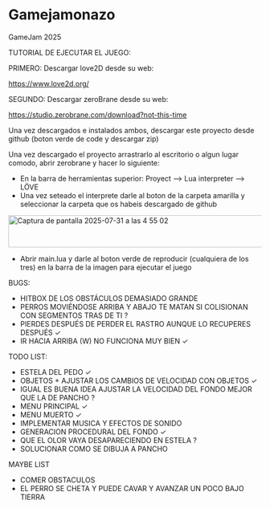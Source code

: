 # Gamejamonazo
GameJam 2025

TUTORIAL DE EJECUTAR EL JUEGO:

PRIMERO: Descargar love2D desde su web:

https://www.love2d.org/

SEGUNDO: Descargar zeroBrane desde su web:

https://studio.zerobrane.com/download?not-this-time

Una vez descargados e instalados ambos, descargar este proyecto desde github (boton verde de code y descargar zip)

Una vez descargado el proyecto arrastrarlo al escritorio o algun lugar comodo, abrir zerobrane y hacer lo siguiente:
- En la barra de herramientas superior: Proyect --> Lua interpreter --> LÖVE
- Una vez seteado el interprete darle al boton de la carpeta amarilla y seleccionar la carpeta que os habeis descargado de github

<img width="764" height="64" alt="Captura de pantalla 2025-07-31 a las 4 55 02" src="https://github.com/user-attachments/assets/2de52241-d980-4225-aec1-b25dd7aad787" />


- Abrir main.lua y darle al boton verde de reproducir (cualquiera de los tres) en la barra de la imagen para ejecutar el juego






BUGS:   
  - HITBOX DE LOS OBSTÁCULOS DEMASIADO GRANDE
  - PERROS MOVIÉNDOSE ARRIBA Y ABAJO TE MATAN SI COLISIONAN CON SEGMENTOS TRAS DE TI ?
  - PIERDES DESPUÉS DE PERDER EL RASTRO AUNQUE LO RECUPERES DESPUÉS ✓
  - IR HACIA ARRIBA (W) NO FUNCIONA MUY BIEN ✓


TODO LIST:
  - ESTELA DEL PEDO ✓
  - OBJETOS + AJUSTAR LOS CAMBIOS DE VELOCIDAD CON OBJETOS ✓
  - IGUAL ES BUENA IDEA AJUSTAR LA VELOCIDAD DEL FONDO MEJOR QUE LA DE PANCHO ?
  - MENU PRINCIPAL ✓
  - MENU MUERTO ✓
  - IMPLEMENTAR MUSICA Y EFECTOS DE SONIDO
  - GENERACION PROCEDURAL DEL FONDO ✓
  - QUE EL OLOR VAYA DESAPARECIENDO EN ESTELA ?
  - SOLUCIONAR COMO SE DIBUJA A PANCHO


MAYBE LIST
  - COMER OBSTACULOS
  - EL PERRO SE CHETA Y PUEDE CAVAR Y AVANZAR UN POCO BAJO TIERRA
    
